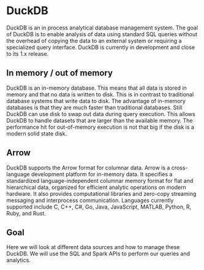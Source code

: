 # DuckDB
DuckDB is an in process analytical database management system. The goal of DuckDB is to enable analysis of data using standard SQL queries without the overhead of copying the data to an external system or requiring a specialized query interface. DuckDB is currently in development and close to its 1.x release.

## In memory / out of memory
DuckDB is an in-memory database. This means that all data is stored in memory and that no data is written to disk. This is in contrast to traditional database systems that write data to disk. The advantage of in-memory databases is that they are much faster than traditional databases. Still DuckDB can use disk to swap out data during query execution. This allows DuckDB to handle datasets that are larger than the available memory. The performance hit for out-of-memory execution is not that big if the disk is a modern solid state disk.

## Arrow
DuckDB supports the Arrow format for columnar data. Arrow is a cross-language development platform for in-memory data. It specifies a standardized language-independent columnar memory format for flat and hierarchical data, organized for efficient analytic operations on modern hardware. It also provides computational libraries and zero-copy streaming messaging and interprocess communication. Languages currently supported include C, C++, C#, Go, Java, JavaScript, MATLAB, Python, R, Ruby, and Rust.

## Goal
Here we will look at different data sources and how to manage these DuckDB. We will use the SQL and Spark APIs to perform our queries and analytics. 